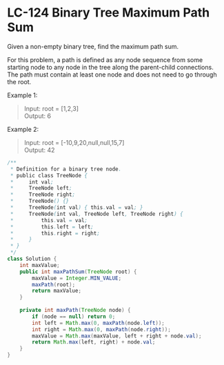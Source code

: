 # LC-124 Binary Tree Maximum Path Sum

Given a non-empty binary tree, find the maximum path sum.

For this problem, a path is defined as any node sequence from some starting node to any node in the tree along the parent-child connections. The path must contain at least one node and does not need to go through the root.

Example 1:

>Input: root = [1,2,3]\
>Output: 6

Example 2:

>Input: root = [-10,9,20,null,null,15,7]\
>Output: 42

```java
/**
 * Definition for a binary tree node.
 * public class TreeNode {
 *     int val;
 *     TreeNode left;
 *     TreeNode right;
 *     TreeNode() {}
 *     TreeNode(int val) { this.val = val; }
 *     TreeNode(int val, TreeNode left, TreeNode right) {
 *         this.val = val;
 *         this.left = left;
 *         this.right = right;
 *     }
 * }
 */
class Solution {
    int maxValue;
    public int maxPathSum(TreeNode root) {
        maxValue = Integer.MIN_VALUE;
        maxPath(root);
        return maxValue;
    }
    
    private int maxPath(TreeNode node) {
        if (node == null) return 0;
        int left = Math.max(0, maxPath(node.left));
        int right = Math.max(0, maxPath(node.right));
        maxValue = Math.max(maxValue, left + right + node.val);
        return Math.max(left, right) + node.val;
    }
}
```
